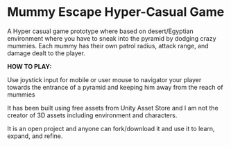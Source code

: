 # Mummy Escape Hyper-Casual Game

A Hyper casual game prototype where based on desert/Egyptian environment where you have to sneak into the pyramid by dodging crazy mummies. 
Each mummy has their own patrol radius, attack range, and damage dealt to the player. 

**HOW TO PLAY:**

Use joystick input for mobile or user mouse to navigator your player towards the entrance of a pyramid and keeping him away from the reach of mummies

It has been built using free assets from Unity Asset Store and I am not the creator of 3D assets including environment and characters. 

It is an open project and anyone can fork/download it and use it to learn, expand, and refine.
